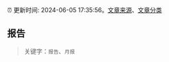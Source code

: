 :alarm_clock: 更新时间: 2024-06-05 17:35:56。[文章来源](/README.md)、[文章分类](/TAGS.md)

## 报告


> 关键字：`报告`、`月报`



